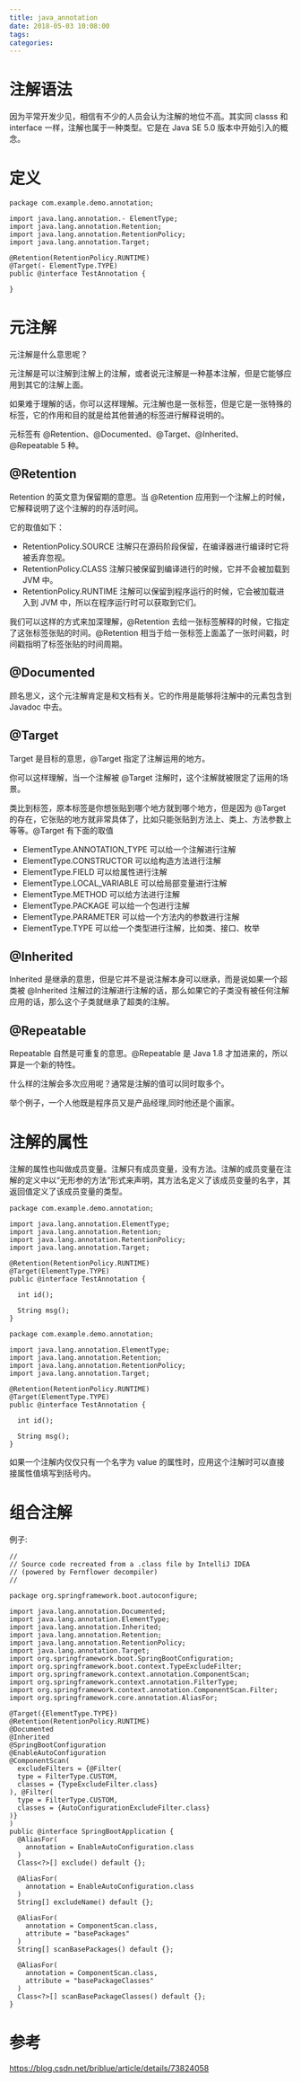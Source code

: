 ```yaml
---
title: java_annotation
date: 2018-05-03 10:08:00
tags:
categories:
---
```

# 注解语法
因为平常开发少见，相信有不少的人员会认为注解的地位不高。其实同 classs 和 interface 一样，注解也属于一种类型。它是在 Java SE 5.0 版本中开始引入的概念。

# 定义
```
package com.example.demo.annotation;

import java.lang.annotation.- ElementType;
import java.lang.annotation.Retention;
import java.lang.annotation.RetentionPolicy;
import java.lang.annotation.Target;

@Retention(RetentionPolicy.RUNTIME)
@Target(- ElementType.TYPE)
public @interface TestAnnotation {

}

```


# 元注解
元注解是什么意思呢？

元注解是可以注解到注解上的注解，或者说元注解是一种基本注解，但是它能够应用到其它的注解上面。

如果难于理解的话，你可以这样理解。元注解也是一张标签，但是它是一张特殊的标签，它的作用和目的就是给其他普通的标签进行解释说明的。

元标签有 @Retention、@Documented、@Target、@Inherited、@Repeatable 5 种。

## @Retention

Retention 的英文意为保留期的意思。当 @Retention 应用到一个注解上的时候，它解释说明了这个注解的的存活时间。

它的取值如下： 
- RetentionPolicy.SOURCE 注解只在源码阶段保留，在编译器进行编译时它将被丢弃忽视。 
- RetentionPolicy.CLASS 注解只被保留到编译进行的时候，它并不会被加载到 JVM 中。 
- RetentionPolicy.RUNTIME 注解可以保留到程序运行的时候，它会被加载进入到 JVM 中，所以在程序运行时可以获取到它们。

我们可以这样的方式来加深理解，@Retention 去给一张标签解释的时候，它指定了这张标签张贴的时间。@Retention 相当于给一张标签上面盖了一张时间戳，时间戳指明了标签张贴的时间周期。

## @Documented
顾名思义，这个元注解肯定是和文档有关。它的作用是能够将注解中的元素包含到 Javadoc 中去。


## @Target
Target 是目标的意思，@Target 指定了注解运用的地方。

你可以这样理解，当一个注解被 @Target 注解时，这个注解就被限定了运用的场景。

类比到标签，原本标签是你想张贴到哪个地方就到哪个地方，但是因为 @Target 的存在，它张贴的地方就非常具体了，比如只能张贴到方法上、类上、方法参数上等等。@Target 有下面的取值

- ElementType.ANNOTATION_TYPE 可以给一个注解进行注解
- ElementType.CONSTRUCTOR 可以给构造方法进行注解
- ElementType.FIELD 可以给属性进行注解
- ElementType.LOCAL_VARIABLE 可以给局部变量进行注解
- ElementType.METHOD 可以给方法进行注解
- ElementType.PACKAGE 可以给一个包进行注解
- ElementType.PARAMETER 可以给一个方法内的参数进行注解
- ElementType.TYPE 可以给一个类型进行注解，比如类、接口、枚举

## @Inherited

Inherited 是继承的意思，但是它并不是说注解本身可以继承，而是说如果一个超类被 @Inherited 注解过的注解进行注解的话，那么如果它的子类没有被任何注解应用的话，那么这个子类就继承了超类的注解。


## @Repeatable

Repeatable 自然是可重复的意思。@Repeatable 是 Java 1.8 才加进来的，所以算是一个新的特性。

什么样的注解会多次应用呢？通常是注解的值可以同时取多个。

举个例子，一个人他既是程序员又是产品经理,同时他还是个画家。


# 注解的属性
注解的属性也叫做成员变量。注解只有成员变量，没有方法。注解的成员变量在注解的定义中以“无形参的方法”形式来声明，其方法名定义了该成员变量的名字，其返回值定义了该成员变量的类型。

```
package com.example.demo.annotation;

import java.lang.annotation.ElementType;
import java.lang.annotation.Retention;
import java.lang.annotation.RetentionPolicy;
import java.lang.annotation.Target;

@Retention(RetentionPolicy.RUNTIME)
@Target(ElementType.TYPE)
public @interface TestAnnotation {

  int id();

  String msg();
}

package com.example.demo.annotation;

import java.lang.annotation.ElementType;
import java.lang.annotation.Retention;
import java.lang.annotation.RetentionPolicy;
import java.lang.annotation.Target;

@Retention(RetentionPolicy.RUNTIME)
@Target(ElementType.TYPE)
public @interface TestAnnotation {

  int id();

  String msg();
}

```

如果一个注解内仅仅只有一个名字为 value 的属性时，应用这个注解时可以直接接属性值填写到括号内。


# 组合注解
例子:
```
//
// Source code recreated from a .class file by IntelliJ IDEA
// (powered by Fernflower decompiler)
//

package org.springframework.boot.autoconfigure;

import java.lang.annotation.Documented;
import java.lang.annotation.ElementType;
import java.lang.annotation.Inherited;
import java.lang.annotation.Retention;
import java.lang.annotation.RetentionPolicy;
import java.lang.annotation.Target;
import org.springframework.boot.SpringBootConfiguration;
import org.springframework.boot.context.TypeExcludeFilter;
import org.springframework.context.annotation.ComponentScan;
import org.springframework.context.annotation.FilterType;
import org.springframework.context.annotation.ComponentScan.Filter;
import org.springframework.core.annotation.AliasFor;

@Target({ElementType.TYPE})
@Retention(RetentionPolicy.RUNTIME)
@Documented
@Inherited
@SpringBootConfiguration
@EnableAutoConfiguration
@ComponentScan(
  excludeFilters = {@Filter(
  type = FilterType.CUSTOM,
  classes = {TypeExcludeFilter.class}
), @Filter(
  type = FilterType.CUSTOM,
  classes = {AutoConfigurationExcludeFilter.class}
)}
)
public @interface SpringBootApplication {
  @AliasFor(
    annotation = EnableAutoConfiguration.class
  )
  Class<?>[] exclude() default {};

  @AliasFor(
    annotation = EnableAutoConfiguration.class
  )
  String[] excludeName() default {};

  @AliasFor(
    annotation = ComponentScan.class,
    attribute = "basePackages"
  )
  String[] scanBasePackages() default {};

  @AliasFor(
    annotation = ComponentScan.class,
    attribute = "basePackageClasses"
  )
  Class<?>[] scanBasePackageClasses() default {};
}

```


# 参考
https://blog.csdn.net/briblue/article/details/73824058